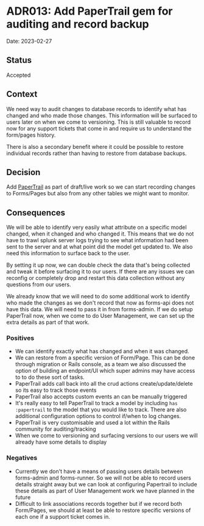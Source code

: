 # ADR013: Add PaperTrail gem for auditing and record backup

Date: 2023-02-27

## Status

Accepted

## Context

We need way to audit changes to database records to identify what has changed and who made those changes. This information
will be surfaced to users later on when we come to versioning. This is still valuable to record now for any support tickets
that come in and require us to understand the form/pages history.

There is also a secondary benefit where it could be possible to restore individual records rather than having to restore 
from database backups.

## Decision

Add [PaperTrail](https://github.com/paper-trail-gem/paper_trail) as part of draft/live work so we can start recording 
changes to Forms/Pages but also from any other tables we might want to monitor.

## Consequences

We will be able to identify very easily what attribute on a specific model changed, when it changed and who changed it.
This means that we do not have to trawl splunk server logs trying to see what information had been sent to the server
and at what point did the model get updated to. We also need this information to surface back to the user.

By setting it up now, we can double check the data that's being collected and tweak it before surfacing it to our users. 
If there are any issues we can reconfig or completely drop and restart this data collection without any questions from our users.

We already know that we will need to do some additional work to identify who made the changes as we don't record that now as 
forms-api does not have this data. We will need to pass it in from forms-admin. If we do setup PaperTrail now, when we 
come to do User Management, we can set up the extra details as part of that work.

### Positives

- We can identify exactly what has changed and when it was changed.
- We can restore from a specific version of Form/Page. This can be done through migration or Rails console, as a team we also
  discussed the option of building an endpoint/UI which super admins may have access to to do these sort of tasks.
- PaperTrail adds call back into all the crud actions create/update/delete so its easy to track those events
- PaperTrail also accepts custom events an can be manually triggered
- It's really easy to tell PaperTrail to track a model by including `has :papertrail` to the model that you would like to
  track. There are also additional configuration options to control if/when to log changes.
- PaperTrail is very customisable and used a lot within the Rails community for auditing/tracking 
- When we come to versioning and surfacing versions to our users we will already have some details to display

### Negatives
- Currently we don't have a means of passing users details between forms-admin and forms-runner. So we will not be able 
  to record users details straight away but we can look at configuring Papertrail to include these details as part of 
  User Management work we have planned in the future
- Difficult to link associations records together but if we record both Form/Pages, we should at least be able to restore 
  specific versions of each one if a support ticket comes in.

